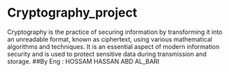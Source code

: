 # Cryptography_project
Cryptography is the practice of securing information by transforming it into an unreadable format, known as ciphertext, using various mathematical algorithms and techniques. It is an essential aspect of modern information security and is used to protect sensitive data during transmission and storage.
##By Eng : HOSSAM HASSAN ABD AL_BARI